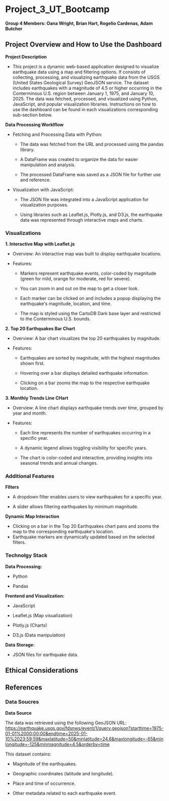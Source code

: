 # Project_3_UT_Bootcamp

**Group 4 Members: Oana Wright, Brian Hart, Rogelio Cardenas, Adam Butcher**

## Project Overview and How to Use the Dashboard

**Project Description**
  - This project is a dynamic web-based application designed to visualize earthquake data using a map and filtering options. If consists of collecting, processing, and visualizing earthquake data from the USGS (United States Geological Survey) GeoJSON service. The dataset includes earthquakes with a magnitude of 4.5 or higher occurring in the Conterminous U.S. region between January 1, 1975, and January 10, 2025. The data was fetched, processed, and visualized using Python, JavaScript, and popular visualization libraries. Instructions on how to use the dashboard can be found in each visualizations corresponding sub-section below.


**Data Processing Worklflow**

- Fetching and Processing Data with Python:

  - The data was fetched from the URL and processed using the pandas library.

  - A DataFrame was created to organize the data for easier manipulation and analysis.

  - The processed DataFrame was saved as a JSON file for further use and reference.

- Visualization with JavaScript:

  - The JSON file was integrated into a JavaScript application for visualization purposes.

  - Using libraries such as Leaflet.js, Plotly.js, and D3.js, the earthquake data was represented through interactive maps and charts.

### Visualizations

**1. Interactive Map with Leaflet.js**

  - Overview: An interactive map was built to display earthquake locations.

  - Features:

    - Markers represent earthquake events, color-coded by magnitude (green for mild, orange for moderate, red for severe).
    - You can zoom in and out on the map to get a closer look.

    - Each marker can be clicked on and includes a popup displaying the earthquake's magnitude, location, and time.

    - The map is styled using the CartoDB Dark base layer and restricted to the Conterminous U.S. bounds.
   
**2. Top 20 Earthquakes Bar Chart**

- Overview: A bar chart visualizes the top 20 earthquakes by magnitude.

- Features:

  - Earthquakes are sorted by magnitude, with the highest magnitudes shown first.

  - Hovering over a bar displays detailed earthquake information.

  - Clicking on a bar zooms the map to the respective earthquake location.

**3. Monthly Trends Line CHart**

- Overview: A line chart displays earthquake trends over time, grouped by year and month.

- Features:

  - Each line represents the number of earthquakes occurring in a specific year.

  - A dynamic legend allows toggling visibility for specific years.

  - The chart is color-coded and interactive, providing insights into seasonal trends and annual changes.

### Additional Features

**FIlters**

  - A dropdown filter enables users to view earthquakes for a specific year.

  - A slider allows filtering earthquakes by minimum magnitude.

**Dynamic Map Interaction**

  - Clicking on a bar in the Top 20 Earthquakes chart pans and zooms the map to the corresponding earthquake's location.
  - Earthquake markers are dynamically updated based on the selected filters.

### Technolgy Stack

**Data Processing:**

  - Python

  - Pandas

**Frontend and Visualization:**

  - JavaScript

  - Leaflet.js (Map visualization)

  - Plotly.js (Charts)

  - D3.js (Data manipulation)

**Data Storage:**

  - JSON files for earthquake data.



## Ethical Considerations

## References

### Data Soucres

**Data Source**

The data was retrieved using the following GeoJSON URL: https://earthquake.usgs.gov/fdsnws/event/1/query.geojson?starttime=1975-01-01%2000:00:00&endtime=2025-01-10%2023:59:59&maxlatitude=50&minlatitude=24.6&maxlongitude=-65&minlongitude=-125&minmagnitude=4.5&orderby=time

This dataset contains:

  - Magnitude of the earthquakes.

  - Geographic coordinates (latitude and longitude).

  - Place and time of occurrence.

  - Other metadata related to each earthquake event.

